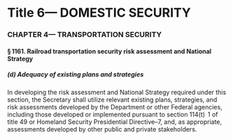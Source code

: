 
# Title 6— DOMESTIC SECURITY
### CHAPTER 4— TRANSPORTATION SECURITY
#### § 1161. Railroad transportation security risk assessment and National Strategy
##### (d) Adequacy of existing plans and strategies

In developing the risk assessment and National Strategy required under this section, the Secretary shall utilize relevant existing plans, strategies, and risk assessments developed by the Department or other Federal agencies, including those developed or implemented pursuant to section 114(t)  1 of title 49 or Homeland Security Presidential Directive–7, and, as appropriate, assessments developed by other public and private stakeholders.
